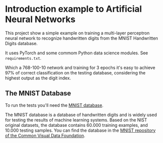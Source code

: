 # Introduction example to Artificial Neural Networks

This project show a simple example on training a multi-layer perceptron neural network to recognize handwritten digits from the MNIST Handwritten Digits database.

It uses PyTorch and some commom Python data science modules. See `requirements.txt`.

Which a 768-100-10 network and training for 3 epochs it's easy to achieve 97% of correct classification on the testing database, considering the highest output as the digit index.

## The MNIST Database

To run the tests you'll need the [MNIST database](http://yann.lecun.com/exdb/mnist/).

The MNIST database is a database of handwritten digits and is widely used for testing the results of machine learning systems. Based on the NIST original datasets, the database contains 60.000 training examples, and 10.000 testing samples. You can find the database in the [MNIST repository of the Common Visual Data Foundation](https://github.com/cvdfoundation/mnist?tab=readme-ov-file). 

